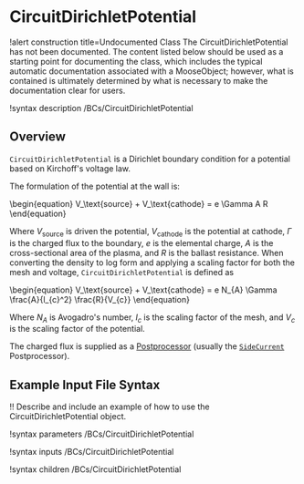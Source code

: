 # CircuitDirichletPotential

!alert construction title=Undocumented Class
The CircuitDirichletPotential has not been documented. The content listed below should be used as a starting point for
documenting the class, which includes the typical automatic documentation associated with a
MooseObject; however, what is contained is ultimately determined by what is necessary to make the
documentation clear for users.

!syntax description /BCs/CircuitDirichletPotential

## Overview

`CircuitDirichletPotential` is a Dirichlet boundary condition for a potential based on Kirchoff's voltage law.

The formulation of the potential at the wall is:

\begin{equation}
V_\text{source} + V_\text{cathode} = e \Gamma A R
\end{equation}

Where $V_\text{source}$ is driven the potential, $V_\text{cathode}$ is the potential at cathode,
$\Gamma$ is the charged flux to the boundary, $e$ is the elemental charge, $A$ is the cross-sectional area of the plasma, and
$R$ is the ballast resistance. When converting the density to log form and applying a scaling factor for both the mesh and voltage,
`CircuitDirichletPotential` is defined as

\begin{equation}
V_\text{source} + V_\text{cathode} = e N_{A} \Gamma \frac{A}{l_{c}^2} \frac{R}{V_{c}}
\end{equation}

Where $N_{A}$ is Avogadro's number, $l_{c}$ is the scaling factor of the mesh, and $V_{c}$ is the scaling factor of the potential.


The charged flux is supplied as a [Postprocessor](syntax/Postprocessors/index.md) (usually the [`SideCurrent`](/postprocessors/SideCurrent.md) Postprocessor).

## Example Input File Syntax

!! Describe and include an example of how to use the CircuitDirichletPotential object.

!syntax parameters /BCs/CircuitDirichletPotential

!syntax inputs /BCs/CircuitDirichletPotential

!syntax children /BCs/CircuitDirichletPotential

